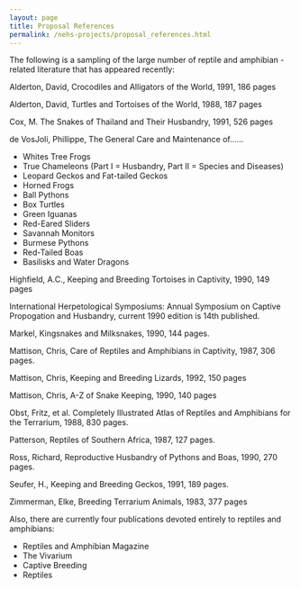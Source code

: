 ```yaml
---
layout: page
title: Proposal References
permalink: /nehs-projects/proposal_references.html
---
```


The following is a sampling of the large number of reptile and amphibian - related literature that has appeared recently:

Alderton, David, Crocodiles and Alligators of the World, 1991, 186 pages

Alderton, David, Turtles and Tortoises of the World, 1988, 187 pages

Cox, M. The Snakes of Thailand and Their Husbandry, 1991, 526 pages

de VosJoli, Phillippe, The General Care and Maintenance of......

- Whites Tree Frogs
- True Chameleons (Part I = Husbandry, Part II = Species and Diseases)
- Leopard Geckos and Fat-tailed Geckos
- Horned Frogs
- Ball Pythons
- Box Turtles
- Green Iguanas
- Red-Eared Sliders
- Savannah Monitors
- Burmese Pythons
- Red-Tailed Boas
- Basilisks and Water Dragons

Highfield, A.C., Keeping and Breeding Tortoises in Captivity, 1990, 149 pages

International Herpetological Symposiums: Annual Symposium on Captive Propogation and Husbandry, current 1990 edition is 14th published.

Markel, Kingsnakes and Milksnakes, 1990, 144 pages.

Mattison, Chris, Care of Reptiles and Amphibians in Captivity, 1987, 306 pages.

Mattison, Chris, Keeping and Breeding Lizards, 1992, 150 pages

Mattison, Chris, A-Z of Snake Keeping, 1990, 140 pages

Obst, Fritz, et al. Completely Illustrated Atlas of Reptiles and Amphibians for the Terrarium, 1988, 830 pages.

Patterson, Reptiles of Southern Africa, 1987, 127 pages.

Ross, Richard, Reproductive Husbandry of Pythons and Boas, 1990, 270 pages.

Seufer, H., Keeping and Breeding Geckos, 1991, 189 pages.

Zimmerman, Elke, Breeding Terrarium Animals, 1983, 377 pages

Also, there are currently four publications devoted entirely to reptiles and amphibians:

- Reptiles and Amphibian Magazine
- The Vivarium
- Captive Breeding
- Reptiles
